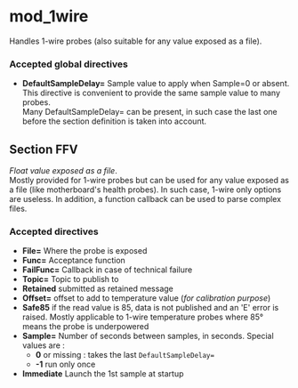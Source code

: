 # mod_1wire
Handles 1-wire probes (also suitable for any value exposed as a file).

### Accepted global directives

* **DefaultSampleDelay=** Sample value to apply when Sample=0 or absent. This directive is convenient to 
provide the same sample value to many probes.<br>
Many DefaultSampleDelay= can be present, in such case the last one before the section definition is
taken into account.

## Section FFV

*Float value exposed as a file*.<br>
Mostly provided for 1-wire probes but can be used for any value exposed as a file 
(like motherboard's health probes). In such case, 1-wire only options are useless. In addition, a function
callback can be used to parse complex files.

### Accepted directives

* **File=** Where the probe is exposed
* **Func=** Acceptance function
* **FailFunc=** Callback in case of technical failure
* **Topic=** Topic to publish to
* **Retained** submitted as retained message
* **Offset=** offset to add to temperature value (*for calibration purpose*)
* **Safe85** if the read value is 85, data is not published and an 'E' error
is raised. Mostly applicable to 1-wire temperature probes where 85° means
the probe is underpowered
* **Sample=** Number of seconds between samples, in seconds. Special values are :
  * **0** or missing : takes the last `DefaultSampleDelay=`
  * **-1** run only once
* **Immediate** Launch the 1st sample at startup
